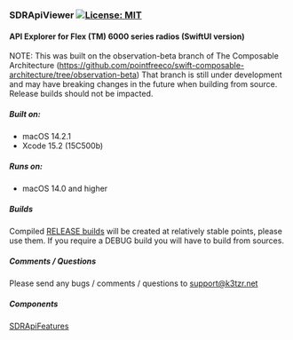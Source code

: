 ### SDRApiViewer  [![License: MIT](https://img.shields.io/badge/License-MIT-yellow.svg)](https://en.wikipedia.org/wiki/MIT_License)

#### API Explorer for Flex (TM) 6000 series radios (SwiftUI version)

NOTE: This was built on the observation-beta branch of The Composable Architecture (https://github.com/pointfreeco/swift-composable-architecture/tree/observation-beta) 
That branch is still under development and may have breaking changes in the future when building from source.
Release builds should not be impacted.

##### Built on:
*  macOS 14.2.1
*  Xcode 15.2 (15C500b)

##### Runs on:  
* macOS 14.0 and higher

##### Builds
Compiled [RELEASE builds](https://github.com/K3TZR/SDRApiViewer/releases) will be created at relatively stable points, please use them.  If you require a DEBUG build you will have to build from sources.  

##### Comments / Questions
Please send any bugs / comments / questions to support@k3tzr.net  

##### Components
[SDRApiFeatures](https://github.com/K3TZR/SDRApiFeatures.git)

